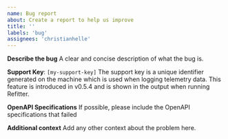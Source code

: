 ```yaml
---
name: Bug report
about: Create a report to help us improve
title: ''
labels: 'bug'
assignees: 'christianhelle'
---
```


**Describe the bug**
A clear and concise description of what the bug is.

**Support Key**: `[my-support-key]`
The support key is a unique identifier generated on the machine which is used when logging telemetry data. This feature is introduced in v0.5.4 and is shown in the output when running Refitter.

**OpenAPI Specifications**
If possible, please include the OpenAPI specifications that failed

**Additional context**
Add any other context about the problem here.
